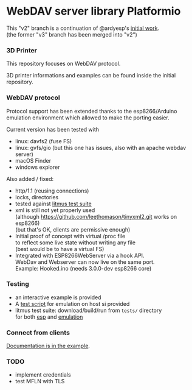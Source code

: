 # WebDAV server library Platformio

This "v2" branch is a continuation of @ardyesp's [initial work](https://github.com/ardyesp/ESPWebDAV).
<br/>(the former "v3" branch has been merged into "v2")

### 3D Printer

This repository focuses on WebDAV protocol.

3D printer informations and examples can be found inside the initial repository.

### WebDAV protocol

Protocol support has been extended thanks to the esp8266/Arduino emulation
environment which allowed to make the porting easier.

Current version has been tested with 
- linux: davfs2 (fuse FS)
- linux: gvfs/gio (but this one has issues, also with an apache webdav server)
- macOS Finder
- windows explorer

Also added / fixed:
- http/1.1 (reusing connections)
- locks, directories
- tested against [litmus test suite](http://www.webdav.org/neon/litmus)
- xml is still not yet properly used<br/>
  (although https://github.com/leethomason/tinyxml2.git works on esp8266)<br/>
  (but that's OK, clients are permissive enough)
- Initial proof of concept with virtual /proc file<br/>
  to reflect some live state without writing any file<br/>
  (best would be to have a virtual FS)
- Integrated with ESP8266WebServer via a hook API.<br/>
  WebDav and Webserver can now live on the same port.<br/>
  Example: Hooked.ino (needs 3.0.0-dev esp8266 core)

### Testing

- an interactive example is provided
- A [test script](tests/run) for emulation on host si provided
- litmus test suite: download/build/run from `tests/` directory<br/>
  for both [esp](tests/run-test-suite) and [emulation](tests/run-test-suite-emu)

### Connect from clients

[Documentation is in the example](examples/Simple/Simple.ino#L30-L50).

### TODO

- implement credentials
- test MFLN with TLS

